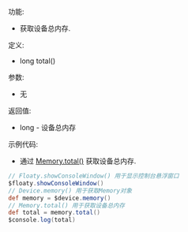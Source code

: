 功能:

+ 获取设备总内存.

定义:

+ long total()

参数:

+ 无

返回值:

+ long - 设备总内存

示例代码:

+ 通过 [Memory.total()](/API/Device/Memory/README.md?id=total) 获取设备总内存.

```groovy
// Floaty.showConsoleWindow() 用于显示控制台悬浮窗口
$floaty.showConsoleWindow()
// Device.memory() 用于获取Memory对象
def memory = $device.memory()
// Memory.total() 用于获取设备总内存
def total = memory.total()
$console.log(total)
```